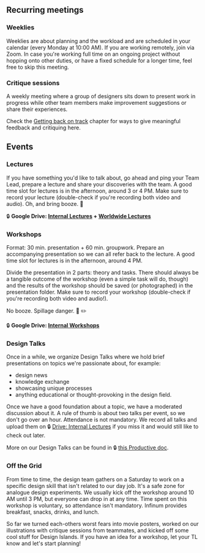 ## Recurring meetings

### Weeklies
Weeklies are about planning and the workload and are scheduled in your calendar (every Monday at 10:00 AM). If you are working remotely, join via Zoom. In case you're working full time on an ongoing project without hopping onto other duties, or have a fixed schedule for a longer time, feel free to skip this meeting.


### Critique sessions
A weekly meeting where a group of designers sits down to present work in progress while other team members make improvement suggestions or share their experiences.

Check the [Getting back on track](https://infinum.com/handbook/books/design/design-process/feedback/getting-back-on-track) chapter for ways to give meaningful feedback and critiquing here.

## Events

### Lectures

If you have something you'd like to talk about, go ahead and ping your Team Lead, prepare a lecture and share your discoveries with the team. A good time slot for lectures is in the afternoon, around 3 or 4 PM. Make sure to record your lecture (double-check if you're recording both video and audio). 
Oh, and bring booze. 🍻

🔒 **Google Drive: [Internal Lectures](https://drive.google.com/drive/folders/0B3Jin_BtSdpxalZyTlIwemN2Zmc?usp=sharing) + [Worldwide Lectures](https://drive.google.com/drive/folders/0B3Jin_BtSdpxMS1FZHh3VVZDNGc?usp=sharing)**


### Workshops

Format: 30 min. presentation + 60 min. groupwork. Prepare an accompanying presentation so we can all refer back to the lecture. A good time slot for lectures is in the afternoon, around 4 PM.

Divide the presentation in 2 parts: theory and tasks. There should always be a tangible outcome of the workshop (even a simple task will do, though) and the results of the workshop should be saved (or photographed) in the presentation folder. Make sure to record your workshop (double-check if you're recording both video and audio!).

No booze. Spillage danger. 📔 ✏️

🔒 **Google Drive: [Internal Workshops](https://drive.google.com/drive/folders/0B3Jin_BtSdpxOGo1aFdxWU1IaHc?usp=sharing)**


### Design Talks
Once in a while, we organize Design Talks where we hold brief presentations on topics we're passionate about, for example: 

- design news
- knowledge exchange
- showcasing unique processes
- anything educational or thought-provoking in the design field.

Once we have a good foundation about a topic, we have a moderated discussion about it. A rule of thumb is about two talks per event, so we don't go over an hour. Attendance is not mandatory. We record all talks and upload them on 🔒 [Drive: Internal Lectures](https://drive.google.com/drive/folders/0B3Jin_BtSdpxalZyTlIwemN2Zmc?usp=sharing) if you miss it and would still like to check out later.

More on our Design Talks can be found in 🔒 [this Productive doc](https://app.productive.io/1-infinum/pages/67052).


### Off the Grid
From time to time, the design team gathers on a Saturday to work on a specific design skill that isn't related to our day job. It's a safe zone for analogue design experiments. We usually kick off the workshop around 10 AM until 3 PM, but everyone can drop in at any time. Time spent on this workshop is voluntary, so attendance isn't mandatory. Infinum provides breakfast, snacks, drinks, and lunch.

So far we turned each-others worst fears into movie posters, worked on our illustrations with critique sessions from teammates, and kicked off some cool stuff for Design Islands. If you have an idea for a workshop, let your TL know and let's start planning!
